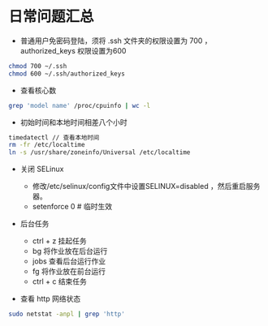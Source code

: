# 日常问题汇总

* 普通用户免密码登陆，须将 .ssh 文件夹的权限设置为 700 ，authorized_keys 权限设置为600

```bash
chmod 700 ~/.ssh
chmod 600 ~/.ssh/authorized_keys
```

* 查看核心数

```bash
grep 'model name' /proc/cpuinfo | wc -l
```

* 初始时间和本地时间相差八个小时

```bash
timedatectl // 查看本地时间
rm -fr /etc/localtime
ln -s /usr/share/zoneinfo/Universal /etc/localtime
```

* 关闭 SELinux
	* 修改/etc/selinux/config文件中设置SELINUX=disabled ，然后重启服务器。
	* setenforce 0 # 临时生效

* 后台任务
	* ctrl + z 挂起任务
	* bg 将作业放在后台运行
	* jobs 查看后台运行作业
	* fg 将作业放在前台运行
	* ctrl + c 结束任务


* 查看 http 网络状态

```bash
sudo netstat -anpl | grep 'http'
```